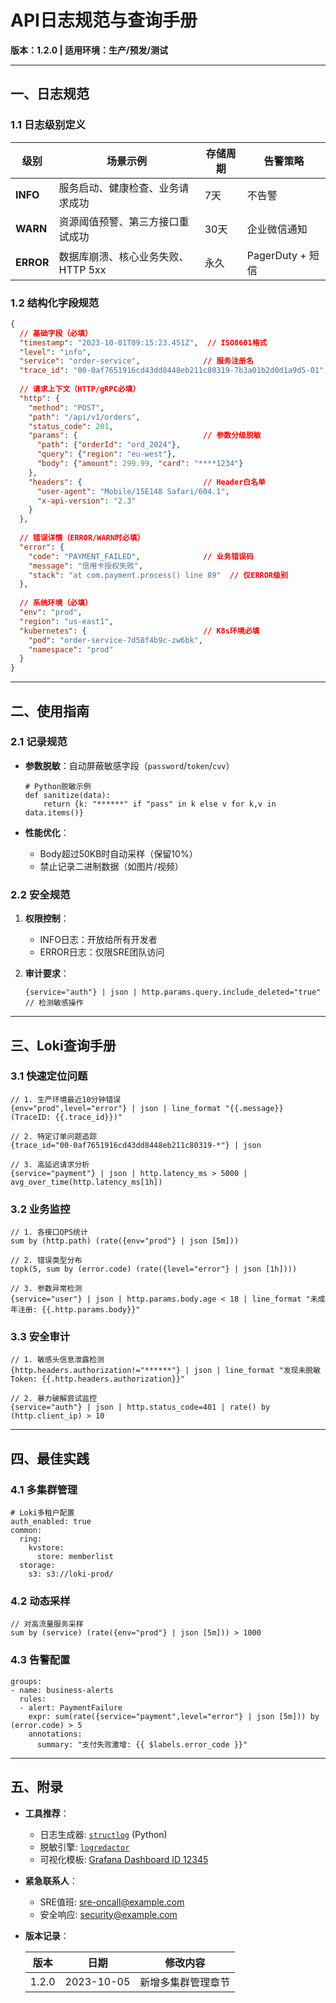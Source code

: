 # API日志规范与查询手册  
**版本：1.2.0 | 适用环境：生产/预发/测试**  

---

## 一、日志规范  
### 1.1 日志级别定义  
| 级别    | 场景示例                            | 存储周期 | 告警策略          |  
|---------|-----------------------------------|----------|-------------------|  
| **INFO**  | 服务启动、健康检查、业务请求成功     | 7天      | 不告警            |  
| **WARN**  | 资源阈值预警、第三方接口重试成功    | 30天     | 企业微信通知      |  
| **ERROR** | 数据库崩溃、核心业务失败、HTTP 5xx  | 永久     | PagerDuty + 短信  |  

### 1.2 结构化字段规范  
```json
{
  // 基础字段（必填）
  "timestamp": "2023-10-01T09:15:23.451Z",  // ISO8601格式
  "level": "info",
  "service": "order-service",              // 服务注册名
  "trace_id": "00-0af7651916cd43dd8448eb211c80319-7b3a01b2d0d1a9d5-01",  // OpenTelemetry格式
  
  // 请求上下文（HTTP/gRPC必填）
  "http": {
    "method": "POST",
    "path": "/api/v1/orders",
    "status_code": 201,
    "params": {                            // 参数分级脱敏
      "path": {"orderId": "ord_2024"},
      "query": {"region": "eu-west"},
      "body": {"amount": 299.99, "card": "****1234"}
    },
    "headers": {                           // Header白名单
      "user-agent": "Mobile/15E148 Safari/604.1",
      "x-api-version": "2.3" 
    }
  },
  
  // 错误详情（ERROR/WARN时必填）
  "error": {
    "code": "PAYMENT_FAILED",              // 业务错误码
    "message": "信用卡授权失败",
    "stack": "at com.payment.process() line 89"  // 仅ERROR级别
  },
  
  // 系统环境（必填）
  "env": "prod",
  "region": "us-east1",
  "kubernetes": {                          // K8s环境必填
    "pod": "order-service-7d58f4b9c-zw6bk",
    "namespace": "prod"
  }
}
```

------

## 二、使用指南

### 2.1 记录规范

- **参数脱敏**：自动屏蔽敏感字段（`password`/`token`/`cvv`）

  ```
  # Python脱敏示例
  def sanitize(data):
      return {k: "******" if "pass" in k else v for k,v in data.items()}
  ```

- **性能优化**：

  - Body超过50KB时自动采样（保留10%）
  - 禁止记录二进制数据（如图片/视频）

### 2.2 安全规范

1. **权限控制**：

   - INFO日志：开放给所有开发者
   - ERROR日志：仅限SRE团队访问

2. **审计要求**：

   ```
   {service="auth"} | json | http.params.query.include_deleted="true"  // 检测敏感操作
   ```

------

## 三、Loki查询手册

### 3.1 快速定位问题

```
// 1. 生产环境最近10分钟错误
{env="prod",level="error"} | json | line_format "{{.message}} (TraceID: {{.trace_id}})"

// 2. 特定订单问题追踪
{trace_id="00-0af7651916cd43dd8448eb211c80319-*"} | json 

// 3. 高延迟请求分析
{service="payment"} | json | http.latency_ms > 5000 | avg_over_time(http.latency_ms[1h])
```

### 3.2 业务监控

```
// 1. 各接口QPS统计
sum by (http.path) (rate({env="prod"} | json [5m]))

// 2. 错误类型分布
topk(5, sum by (error.code) (rate({level="error"} | json [1h])))

// 3. 参数异常检测
{service="user"} | json | http.params.body.age < 18 | line_format "未成年注册: {{.http.params.body}}"
```

### 3.3 安全审计

```
// 1. 敏感头信息泄露检测
{http.headers.authorization!="******"} | json | line_format "发现未脱敏Token: {{.http.headers.authorization}}"

// 2. 暴力破解尝试监控
{service="auth"} | json | http.status_code=401 | rate() by (http.client_ip) > 10
```

------

## 四、最佳实践

### 4.1 多集群管理

```
# Loki多租户配置
auth_enabled: true
common:
  ring:
    kvstore:
      store: memberlist
  storage:
    s3: s3://loki-prod/
```

### 4.2 动态采样

```
// 对高流量服务采样
sum by (service) (rate({env="prod"} | json [5m])) > 1000
```

### 4.3 告警配置

```
groups:
- name: business-alerts
  rules:
  - alert: PaymentFailure
    expr: sum(rate({service="payment",level="error"} | json [5m])) by (error.code) > 5
    annotations:
      summary: "支付失败激增: {{ $labels.error_code }}"
```

------

## 五、附录

- **工具推荐**：

  - 日志生成器: [`structlog`](https://www.structlog.org/) (Python)
  - 脱敏引擎: [`logredactor`](https://github.com/logredactor)
  - 可视化模板: [Grafana Dashboard ID 12345](https://grafana.com/dashboards/12345)

- **紧急联系人**：

  - SRE值班: sre-oncall@example.com
  - 安全响应: security@example.com

- **版本记录**：

  | 版本  | 日期       | 修改内容           |
  | ----- | ---------- | ------------------ |
  | 1.2.0 | 2023-10-05 | 新增多集群管理章节 |